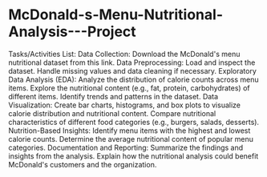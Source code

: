 # McDonald-s-Menu-Nutritional-Analysis---Project

Tasks/Activities List:
Data Collection: Download the McDonald's menu nutritional dataset from this link.
Data Preprocessing:
Load and inspect the dataset.
Handle missing values and data cleaning if necessary.
Exploratory Data Analysis (EDA):
Analyze the distribution of calorie counts across menu items.
Explore the nutritional content (e.g., fat, protein, carbohydrates) of different items.
Identify trends and patterns in the dataset.
Data Visualization:
Create bar charts, histograms, and box plots to visualize calorie distribution and nutritional content.
Compare nutritional characteristics of different food categories (e.g., burgers, salads, desserts).
Nutrition-Based Insights:
Identify menu items with the highest and lowest calorie counts.
Determine the average nutritional content of popular menu categories.
Documentation and Reporting:
Summarize the findings and insights from the analysis.
Explain how the nutritional analysis could benefit McDonald's customers and the organization.
